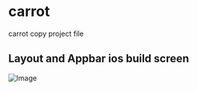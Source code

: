 # carrot

carrot copy project file

## Layout and Appbar ios build screen

![Image](https://github.com/user-attachments/assets/402d3f52-228d-460c-b622-0355bf2f205b)

